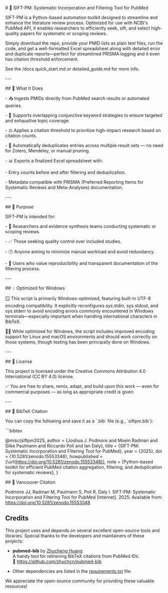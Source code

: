 \# 🔎 SIFT-PM: Systematic Incorporation and Filtering Tool for PubMed

SIFT-PM is a Python-based automation toolkit designed to streamline and enhance the literature review process. Optimized for use with NCBI's PubMed API, it enables researchers to efficiently seek, sift, and select high-quality papers for systematic or scoping reviews.

Simply download the repo, provide your PMID lists as plain text files, run the code, and get a well-formatted Excel spreadsheet along with detailed error and duplicate reports—perfect for streamlined PRISMA logging and it even has citation threshold enforcement.

See the /docs quick_start.md or detailed_guide.md for more info.

\---

\## 🧠 What It Does

\- 📥 Ingests PMIDs directly from PubMed search results or automated queries.

\- 🔄 Supports overlapping conjunctive keyword strategies to ensure targeted and exhaustive topic coverage.

\- ⚖️ Applies a citation threshold to prioritize high-impact research based on citation counts.

\- 🧹 Automatically deduplicates entries across multiple result sets — no need for Zotero, Mendeley, or manual pruning.

\- 📊 Exports a finalized Excel spreadsheet with:

\- Entry counts before and after filtering and deduplication.

\- Metadata compatible with PRISMA (Preferred Reporting Items for Systematic Reviews and Meta-Analyses) documentation.

\---

\## 🎯 Purpose

SIFT-PM is intended for:

\- 🧪 Researchers and evidence synthesis teams conducting systematic or scoping reviews.

\- ✅ Those seeking quality control over included studies.

\- 🕒 Anyone aiming to minimize manual workload and avoid redundancy.

\- 🔁 Users who value reproducibility and transparent documentation of the filtering process.

\---

\## 💡 Optimized for Windows

🪟 This script is primarily Windows-optimized, featuring built-in UTF-8 encoding compatibility. It explicitly reconfigures sys.stdin, sys.stdout, and sys.stderr to avoid encoding errors commonly encountered in Windows terminals—especially important when handling international characters in BibTeX.

🐧🍎 While optimized for Windows, the script includes improved encoding support for Linux and macOS environments and should work correctly on those systems, though testing has been principally done on Windows.

\---

\## 📄 License

This project is licensed under the Creative Commons Attribution 4.0 International (CC BY 4.0) license.

✅ You are free to share, remix, adapt, and build upon this work — even for commercial purposes — as long as appropriate credit is given.

\---

\## 📄 BibTeX Citation

You can copy the following and save it as a \`.bib\` file (e.g., \`siftpm.bib\`):

\`\`\`bibtex

@misc{siftpm2025,
  author = {Joshua J. Podmore and Moein Radman and Silke Paulmann and Riccardo Poli and Ian Daly},
  title = {SIFT-PM: Systematic Incorporation and Filtering Tool for PubMed},
  year = {2025},
  doi = {10.5281/zenodo.15553348},
  howpublished = {\url{https://doi.org/10.5281/zenodo.15553348}},
  note = {Python-based toolkit for efficient PubMed citation aggregation, filtering, and deduplication for systematic reviews},
}

\## 📄 Vancouver Citation

Podmore JJ, Radman M, Paulmann S, Poli R, Daly I. SIFT-PM: Systematic Incorporation and Filtering Tool for PubMed [Internet]. 2025. Available from: https://doi.org/10.5281/zenodo.15553348

## Credits

This project uses and depends on several excellent open-source tools and libraries. Special thanks to the developers and maintainers of these projects:

- **pubmed-bib** by [Zhucheng Huang](https://github.com/zhuchcn/pubmed-bib)  
  A handy tool for retrieving BibTeX citations from PubMed IDs.  
  🔗 https://github.com/zhuchcn/pubmed-bib

- Other dependencies are listed in the [requirements.txt](./requirements.txt) file.

We appreciate the open-source community for providing these valuable resources!
